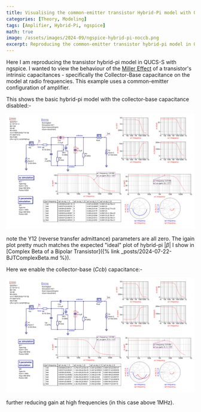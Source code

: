 ```yaml
---
title: Visualising the common-emitter transistor Hybrid-Pi model with QUCS-S and ngspice
categories: [Theory, Modeling]
tags: [Amplifier, Hybrid-Pi, ngspice]
math: true
image: /assets/images/2024-09/ngspice-hybrid-pi-noccb.png
excerpt: Reproducing the common-emitter transistor hybrid-pi model in QUC-S/ngspice and modelling the collector-base capacitance feedback (aka the Miller Effect)
---
```


Here I am reproducing the transistor hybrid-pi model in QUCS-S with ngspice.  I wanted to view the behaviour of the [Miller Effect](https://en.wikipedia.org/wiki/Miller_effect) of a transistor's intrinsic capacitances - specifically the Collector-Base capacitance on the model at radio frequencies.  This example uses a common-emitter configuration of amplifier.

This shows the basic hybrid-pi model with the collector-base capacitance disabled:-

![The Hybrid-Pi model without collector-base capacitance](/assets/images/2024-09/ngspice-hybrid-pi-noccb.png "The common emitter transistor amplifier Hybrid-Pi model without collector-base capacitance (aka the Miller-Effect)")

note the Y12 (reverse transfer admittance) parameters are all zero.  The igain plot pretty much matches the expected "ideal" plot of hybrid-pi $|\beta|$ I show in [Complex Beta of a Bipolar Transistor]({% link _posts/2024-07-22-BJTComplexBeta.md %}).

Here we enable the collector-base (_Ccb_) capacitance:-

![The Hybrid-Pi model with collector-base capacitance](/assets/images/2024-09/ngspice-hybrid-pi-ccb.png "The common emitter transistor amplifier Hybrid-Pi model with collector-base capacitance (aka the Miller-Effect)")

further reducing gain at high frequencies (in this case above 1MHz).
